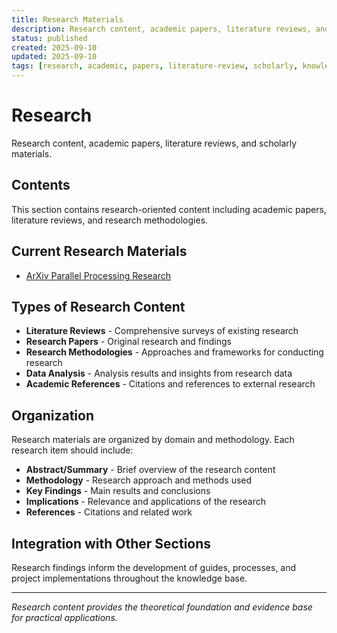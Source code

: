 ```yaml
---
title: Research Materials
description: Research content, academic papers, literature reviews, and scholarly materials for knowledge advancement
status: published
created: 2025-09-10
updated: 2025-09-10
tags: [research, academic, papers, literature-review, scholarly, knowledge]
---
```


# Research

Research content, academic papers, literature reviews, and scholarly materials.

## Contents

This section contains research-oriented content including academic papers, literature reviews, and research methodologies.

## Current Research Materials

- [ArXiv Parallel Processing Research](arxiv-parallel-processing-research.md)

## Types of Research Content

- **Literature Reviews** - Comprehensive surveys of existing research
- **Research Papers** - Original research and findings  
- **Research Methodologies** - Approaches and frameworks for conducting research
- **Data Analysis** - Analysis results and insights from research data
- **Academic References** - Citations and references to external research

## Organization

Research materials are organized by domain and methodology. Each research item should include:

- **Abstract/Summary** - Brief overview of the research content
- **Methodology** - Research approach and methods used
- **Key Findings** - Main results and conclusions
- **Implications** - Relevance and applications of the research
- **References** - Citations and related work

## Integration with Other Sections

Research findings inform the development of guides, processes, and project implementations throughout the knowledge base.

---

*Research content provides the theoretical foundation and evidence base for practical applications.*
